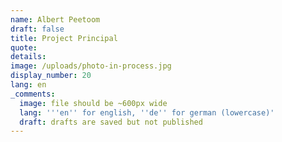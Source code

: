 ```yaml
---
name: Albert Peetoom
draft: false
title: Project Principal
quote:
details:
image: /uploads/photo-in-process.jpg
display_number: 20
lang: en
_comments:
  image: file should be ~600px wide
  lang: '''en'' for english, ''de'' for german (lowercase)'
  draft: drafts are saved but not published
---
```



